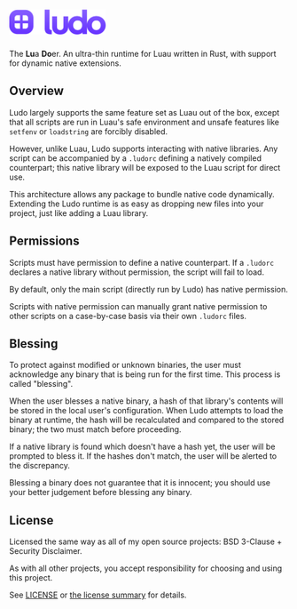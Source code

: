 <h1>
    <img src="./assets/ludo.svg" alt="ludo" height=45>
</h1>

The **Lu**a **Do**er. An ultra-thin runtime for Luau written in Rust, with support for dynamic native extensions.

## Overview
Ludo largely supports the same feature set as Luau out of the box, except that all scripts are run in Luau's safe environment and unsafe features like `setfenv` or `loadstring` are forcibly disabled.

However, unlike Luau, Ludo supports interacting with native libraries. Any script can be accompanied by a `.ludorc` defining a natively compiled counterpart; this native library will be exposed to the Luau script for direct use.

This architecture allows any package to bundle native code dynamically. Extending the Ludo runtime is as easy as dropping new files into your project, just like adding a Luau library.

## Permissions

Scripts must have permission to define a native counterpart. If a `.ludorc` declares a native library without permission, the script will fail to load.

By default, only the main script (directly run by Ludo) has native permission.

Scripts with native permission can manually grant native permission to other scripts on a case-by-case basis via their own `.ludorc` files.

## Blessing

To protect against modified or unknown binaries, the user must acknowledge any binary that is being run for the first time. This process is called "blessing".

When the user blesses a native binary, a hash of that library's contents will be stored in the local user's configuration. When Ludo attempts to load the binary at runtime, the hash will be recalculated and compared to the stored binary; the two must match before proceeding.

If a native library is found which doesn't have a hash yet, the user will be prompted to bless it. If the hashes don't match, the user will be alerted to the discrepancy.

Blessing a binary does not guarantee that it is innocent; you should use your better judgement before blessing any binary.

## License

Licensed the same way as all of my open source projects: BSD 3-Clause + Security Disclaimer.

As with all other projects, you accept responsibility for choosing and using this project.

See [LICENSE](./LICENSE) or [the license summary](https://github.com/dphfox/licence) for details.